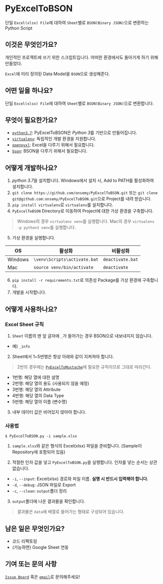 # PyExcelToBSON

단일 `Excel(xlsx) File`에 대하여 `Sheet`별로 `BSON(Binary JSON)`으로 변환하는 Python Script

## 이것은 무엇인가요?

개인적인 프로젝트에 쓰기 위한 스크립트입니다. 어떠한 환경에서도 돌아가게 하기 위해 만들었다.

```Excel```에 미리 정의된 Data Model을 ```BSON```으로 생성해준다.

## 어떤 일을 하나요?

단일 `Excel(xlsx) File`에 대하여 `Sheet`별로 `BSON(Binary JSON)`으로 변환합니다.

## 무엇이 필요한가요?

- [`python3.7`](https://www.python.org/downloads/): PyExcelToBSON은 *Python 3*를 기반으로 만들어집니다.
- [`virtualenv`](https://virtualenv.pypa.io/en/stable/): 독립적인 개발 환경을 지원합니다.
- [`openpyxl`](https://openpyxl.readthedocs.io/en/stable/): Excel을 다루기 위해서 필요합니다.
- [`bson`](https://github.com/py-bson/bson): BSON을 다루기 위해서 필요합니다.

## 어떻게 개발하나요?

1. *python 3.7*을 설치합니다. Windows에서 설치 시, Add to PATH를 활성화하여 설치합니다.
2. `git clone https://github.com/onsemy/PyExcelToBSON.git` 또는 `git clone git@github.com:onsemy/PyExcelToBSON.git`으로 Project를 내려 받습니다.
3. `pip install virtualenv`로 `virtualenv`를 설치합니다.
4. `PyExcelToBSON` Directory로 이동하여 Project에 대한 가상 환경을 구축합니다.
  > Windows의 경우 `virtualenv venv`를 실행합니다.
  > Mac의 경우 `virtualenv -p python3 venv`를 실행합니다.
5. 가상 환경을 실행합니다.

 OS | 활성화 | 비활성화 
---|-------|-------
Windows | `\venv\Scripts\activate.bat` | `deactivate.bat`
Mac | `source venv/bin/activate` | `deactivate`

6. `pip install -r requirements.txt`로 의존성 Package를 가상 환경에 구축합니다.
7. 개발을 시작합니다.

## 어떻게 사용하나요?

### Excel Sheet 규칙

1. `Sheet` 이름의 맨 앞 글자에 ```_```가 들어가는 경우 BSON으로 내보내지지 않습니다.

- 예) ```_info```

2. Sheet에서 1~5번행은 항상 아래와 같이 지켜져야 합니다.

> 2번의 경우에는 [`PyExcelToMustache`](https://github.com/onsemy/PyExcelToMustache)에 필요한 규칙이므로 그대로 따라간다.

- 1번행: 해당 열에 대한 설명
- 2번행: 해당 열의 용도 (사용되지 않을 예정)
- 3번행: 해당 열의 Attribute
- 4번행: 해당 열의 Data Type
- 5번행: 해당 열의 이름 (변수명)

3. 내부 데이터 값은 비어있지 않아야 합니다.

### 사용법

```$ PyExcelToBSON.py -i sample.xlsx```

1. ```sample.xlsx```와 같은 형식의 Excel(xlsx) 파일을 준비합니다. (Sample이 Repository에 포함되어 있음)

2. 적절한 인자 값을 넣고 ```PyExcelToBSON.py```을 실행합니다. 인자를 넣는 순서는 상관없습니다.

- ```-i```, ```--input```: Excel(xlsx) 경로와 파일 이름. **실행 시 반드시 입력해야 합니다.**
- ```-d```, ```--debug```: JSON 파일로 Export
- ```-c```, ```--clean```: `output`폴더 정리

3. `output`폴더에 나온 결과물을 확인합니다.

> 결과물은 `data`에 배열로 들어가는 형태로 구성되어 있습니다.

## 남은 일은 무엇인가요?

- 코드 리펙토링
- (가능하면) Google Sheet 연동

## 기여 또는 문의 사항

[`Issue Board`](https://github.com/Game-Pocket/Friday/issues) 혹은 [`email`](mailto:onsemy@gmail.com)로 문의해주세요!
